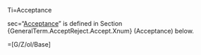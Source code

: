 Ti=Acceptance

sec=“<a href='#Def.Acceptance.sec' class='definedterm'>Acceptance</a>” is defined in Section {GeneralTerm.AcceptReject.Accept.Xnum} (Acceptance) below.

=[G/Z/ol/Base]
